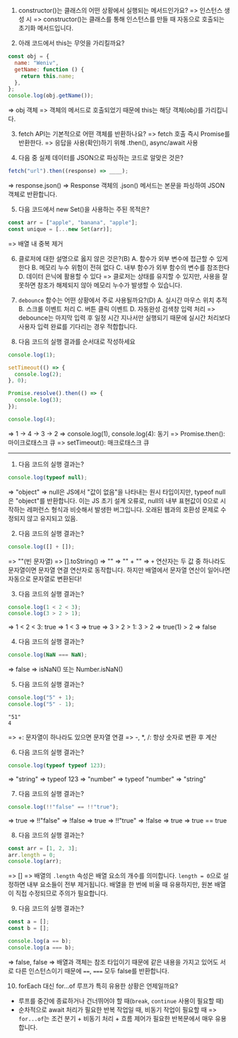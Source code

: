 1. constructor()는 클래스의 어떤 상황에서 실행되는 메서드인가요?
   => 인스턴스 생성 시
   => constructor()는 클래스를 통해 인스턴스를 만들 때 자동으로 호출되는 초기화 메서드입니다.

2. 아래 코드에서 this는 무엇을 가리킬까요?

```javascript
const obj = {
  name: "Weniv",
  getName: function () {
    return this.name;
  },
};
console.log(obj.getName());
```

=> obj 객체
=> 객체의 메서드로 호출되었기 때문에 this는 해당 객체(obj)를 가리킵니다.

3. fetch API는 기본적으로 어떤 객체를 반환하나요?
   => fetch 호출 즉시 Promise를 반환한다.
   => 응답을 사용(확인)하기 위해 .then(), async/await 사용

4. 다음 중 실제 데이터를 JSON으로 파싱하는 코드로 알맞은 것은?

```javascript
fetch("url").then((response) => ____);
```

=> response.json()
=> Response 객체의 .json() 메서드는 본문을 파싱하여 JSON 객체로 반환합니다.

5. 다음 코드에서 new Set()을 사용하는 주된 목적은?

```javascript
const arr = ["apple", "banana", "apple"];
const unique = [...new Set(arr)];
```

=> 배열 내 중복 제거

6. 클로저에 대한 설명으로 옳지 않은 것은?(B)
   A. 함수가 외부 변수에 접근할 수 있게 한다
   B. 메모리 누수 위험이 전혀 없다
   C. 내부 함수가 외부 함수의 변수를 참조한다
   D. 데이터 은닉에 활용할 수 있다
   => 클로저는 상태를 유지할 수 있지만, 사용을 잘못하면 참조가 해제되지 않아 메모리 누수가 발생할 수 있습니다.

7. `debounce` 함수는 어떤 상황에서 주로 사용될까요?(D)
   A. 실시간 마우스 위치 추적
   B. 스크롤 이벤트 처리
   C. 버튼 클릭 이벤트
   D. 자동완성 검색창 입력 처리
   => debounce는 마지막 입력 후 일정 시간 지나서만 실행되기 때문에 실시간 처리보다 사용자 입력 완료를 기다리는 경우 적합합니다.

8. 다음 코드의 실행 결과를 순서대로 작성하세요

```js
console.log(1);

setTimeout(() => {
  console.log(2);
}, 0);

Promise.resolve().then(() => {
  console.log(3);
});

console.log(4);
```

=> 1 → 4 → 3 → 2
=> console.log(1), console.log(4): 동기
=> Promise.then(): 마이크로태스크 큐
=> setTimeout(): 매크로태스크 큐

---

1. 다음 코드의 실행 결과는?

```js
console.log(typeof null);
```

=> "object"
=> null은 JS에서 "값이 없음"을 나타내는 원시 타입이지만, typeof null은 "object"를 반환합니다. 이는 JS 초기 설계 오류로, null의 내부 표현값이 0으로 시작하는 레퍼런스 형식과 비슷해서 발생한 버그입니다. 오래된 웹과의 호환성 문제로 수정되지 않고 유지되고 있음.

2. 다음 코드의 실행 결과는?

```js
console.log([] + []);
```

=> ""(빈 문자열)
=> [].toString() => ""
=> "" + ""
=> `+` 연산자는 두 값 중 하나라도 문자열이면 문자열 연결 연산자로 동작합니다. 하지만 배열에서 문자열 연산이 일어나면 자동으로 문자열로 변환된다!

3. 다음 코드의 실행 결과는?

```js
console.log(1 < 2 < 3);
console.log(3 > 2 > 1);
```

=> 1 < 2 < 3: true => 1 < 3 => true
=> 3 > 2 > 1: 3 > 2 => true(1) > 2 => false

4. 다음 코드의 실행 결과는?

```js
console.log(NaN === NaN);
```

=> false
=> isNaN() 또는 Number.isNaN()

5. 다음 코드의 실행 결과는?

```js
console.log("5" + 1);
console.log("5" - 1);
```

```
"51"
4
```

=> +: 문자열이 하나라도 있으면 문자열 연결
=> -, \*, /: 항상 숫자로 변환 후 계산

6. 다음 코드의 실행 결과는?

```js
console.log(typeof typeof 123);
```

=> "string"
=> typeof 123 => "number"
=> typeof "number" => "string"

7. 다음 코드의 실행 결과는?

```js
console.log(!!"false" == !!"true");
```

=> true
=> !!"false" => !false => true
=> !!"true" => !false => true
=> true == true

8. 다음 코드의 실행 결과는?

```js
const arr = [1, 2, 3];
arr.length = 0;
console.log(arr);
```

=> []
=> 배열의 `.length` 속성은 배열 요소의 개수를 의미합니다. `length = 0`으로 설정하면 내부 요소들이 전부 제거됩니다. 배열을 한 번에 비울 때 유용하지만, 원본 배열이 직접 수정되므로 주의가 필요합니다.

9. 다음 코드의 실행 결과는?

```js
const a = [];
const b = [];

console.log(a == b);
console.log(a === b);
```

=> false, false
=> 배열과 객체는 참조 타입이기 때문에 같은 내용을 가지고 있어도 서로 다른 인스턴스이기 때문에 `==`, `===` 모두 false를 반환합니다.

10. forEach 대신 for...of 루프가 특히 유용한 상황은 언제일까요?

- 루프를 중간에 종료하거나 건너뛰어야 할 때(`break`, `continue` 사용이 필요할 때)
- 순차적으로 await 처리가 필요한 반복 작업일 때, 비동기 작업이 필요할 때
  => `for...of`는 조건 분기 + 비동기 처리 + 흐름 제어가 필요한 반복문에서 매우 유용합니다.
